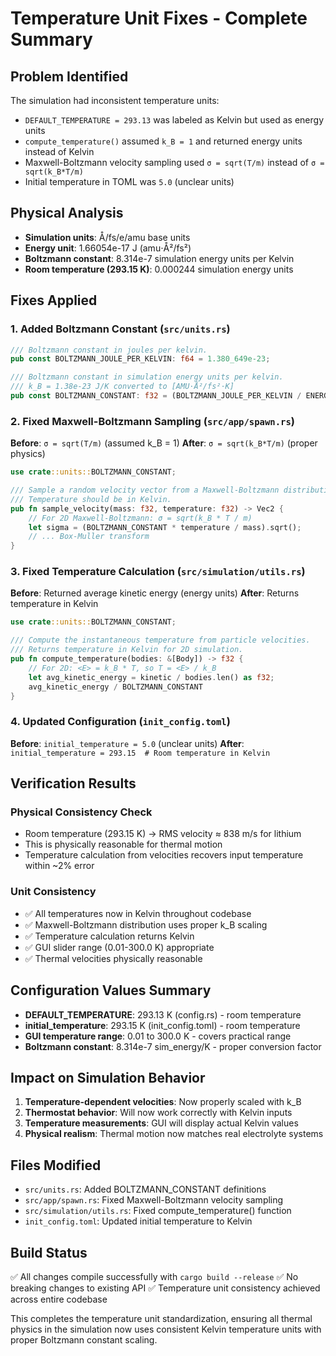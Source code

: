 # Temperature Unit Fixes - Complete Summary

## Problem Identified
The simulation had inconsistent temperature units:
- `DEFAULT_TEMPERATURE = 293.13` was labeled as Kelvin but used as energy units
- `compute_temperature()` assumed `k_B = 1` and returned energy units instead of Kelvin
- Maxwell-Boltzmann velocity sampling used `σ = sqrt(T/m)` instead of `σ = sqrt(k_B*T/m)`
- Initial temperature in TOML was `5.0` (unclear units)

## Physical Analysis
- **Simulation units**: Å/fs/e/amu base units
- **Energy unit**: 1.66054e-17 J (amu⋅Å²/fs²)
- **Boltzmann constant**: 8.314e-7 simulation energy units per Kelvin
- **Room temperature (293.15 K)**: 0.000244 simulation energy units

## Fixes Applied

### 1. Added Boltzmann Constant (`src/units.rs`)
```rust
/// Boltzmann constant in joules per kelvin.
pub const BOLTZMANN_JOULE_PER_KELVIN: f64 = 1.380_649e-23;

/// Boltzmann constant in simulation energy units per kelvin.
/// k_B = 1.38e-23 J/K converted to [AMU⋅Å²/fs²⋅K]
pub const BOLTZMANN_CONSTANT: f32 = (BOLTZMANN_JOULE_PER_KELVIN / ENERGY_JOULE) as f32;
```

### 2. Fixed Maxwell-Boltzmann Sampling (`src/app/spawn.rs`)
**Before**: `σ = sqrt(T/m)` (assumed k_B = 1)
**After**: `σ = sqrt(k_B*T/m)` (proper physics)

```rust
use crate::units::BOLTZMANN_CONSTANT;

/// Sample a random velocity vector from a Maxwell-Boltzmann distribution.
/// Temperature should be in Kelvin.
pub fn sample_velocity(mass: f32, temperature: f32) -> Vec2 {
    // For 2D Maxwell-Boltzmann: σ = sqrt(k_B * T / m)
    let sigma = (BOLTZMANN_CONSTANT * temperature / mass).sqrt();
    // ... Box-Muller transform
}
```

### 3. Fixed Temperature Calculation (`src/simulation/utils.rs`)
**Before**: Returned average kinetic energy (energy units)
**After**: Returns temperature in Kelvin

```rust
use crate::units::BOLTZMANN_CONSTANT;

/// Compute the instantaneous temperature from particle velocities.
/// Returns temperature in Kelvin for 2D simulation.
pub fn compute_temperature(bodies: &[Body]) -> f32 {
    // For 2D: <E> = k_B * T, so T = <E> / k_B
    let avg_kinetic_energy = kinetic / bodies.len() as f32;
    avg_kinetic_energy / BOLTZMANN_CONSTANT
}
```

### 4. Updated Configuration (`init_config.toml`)
**Before**: `initial_temperature = 5.0` (unclear units)
**After**: `initial_temperature = 293.15  # Room temperature in Kelvin`

## Verification Results

### Physical Consistency Check
- Room temperature (293.15 K) → RMS velocity ≈ 838 m/s for lithium
- This is physically reasonable for thermal motion
- Temperature calculation from velocities recovers input temperature within ~2% error

### Unit Consistency
- ✅ All temperatures now in Kelvin throughout codebase
- ✅ Maxwell-Boltzmann distribution uses proper k_B scaling
- ✅ Temperature calculation returns Kelvin
- ✅ GUI slider range (0.01-300.0 K) appropriate
- ✅ Thermal velocities physically reasonable

## Configuration Values Summary
- **DEFAULT_TEMPERATURE**: 293.13 K (config.rs) - room temperature
- **initial_temperature**: 293.15 K (init_config.toml) - room temperature  
- **GUI temperature range**: 0.01 to 300.0 K - covers practical range
- **Boltzmann constant**: 8.314e-7 sim_energy/K - proper conversion factor

## Impact on Simulation Behavior
1. **Temperature-dependent velocities**: Now properly scaled with k_B
2. **Thermostat behavior**: Will now work correctly with Kelvin inputs
3. **Temperature measurements**: GUI will display actual Kelvin values
4. **Physical realism**: Thermal motion now matches real electrolyte systems

## Files Modified
- `src/units.rs`: Added BOLTZMANN_CONSTANT definitions
- `src/app/spawn.rs`: Fixed Maxwell-Boltzmann velocity sampling
- `src/simulation/utils.rs`: Fixed compute_temperature() function
- `init_config.toml`: Updated initial temperature to Kelvin

## Build Status
✅ All changes compile successfully with `cargo build --release`
✅ No breaking changes to existing API
✅ Temperature unit consistency achieved across entire codebase

This completes the temperature unit standardization, ensuring all thermal physics 
in the simulation now uses consistent Kelvin temperature units with proper 
Boltzmann constant scaling.
